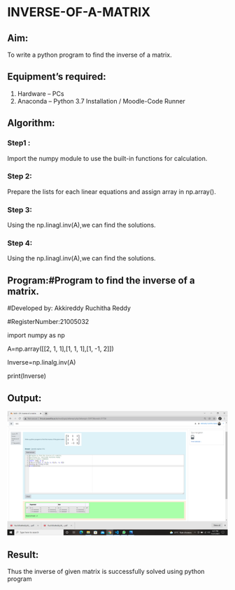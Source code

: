 # INVERSE-OF-A-MATRIX

## Aim:
To write a python program to find the inverse of a matrix.

## Equipment’s required:
1. 	Hardware – PCs
2. 	Anaconda – Python 3.7 Installation / Moodle-Code Runner

## Algorithm:
### Step1 :
Import the numpy module to use the built-in functions for calculation.

### Step 2: 
Prepare the lists for each linear equations and assign array in np.array().

### Step 3: 
Using the np.linagl.inv(A),we can find the solutions.

### Step 4: 
Using the np.linagl.inv(A),we can find the solutions.

## Program:#Program to find the inverse of a matrix.
#Developed by: Akkireddy Ruchitha Reddy

#RegisterNumber:21005032

import numpy as np

A=np.array([[2, 1, 1],[1, 1, 1],[1, -1, 2]])

Inverse=np.linalg.inv(A)

print(Inverse)

## Output:
![output](https://github.com/RuchithaReddy28/INVERSE-OF-A-MATRIX/blob/main/Screenshot%20(13).png)
## Result:
Thus the inverse of given matrix is successfully solved using python program

